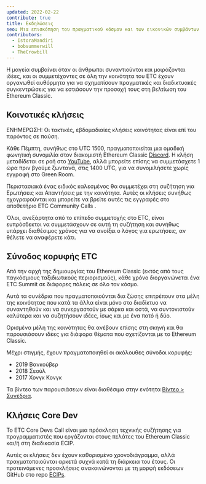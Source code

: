 ```yaml
---
updated: 2022-02-22
contribute: true
title: Εκδηλώσεις
seo: Μια επισκόπηση του πραγματικού κόσμου και των εικονικών συμβάντων που σχετίζονται με το Ethereum Classic. Το ETC Summit και το εβδομαδιαίο Community Call είναι ευπρόσδεκτα σε όλους!
contributors:
  - IstoraMandiri
  - bobsummerwill
  - TheCrowbill
---
```


Η μαγεία συμβαίνει όταν οι άνθρωποι συναντιούνται και μοιράζονται ιδέες, και οι συμμετέχοντες σε όλη την κοινότητα του ETC έχουν οργανωθεί αυθόρμητα για να σχηματίσουν πραγματικές και διαδικτυακές συγκεντρώσεις για να εστιάσουν την προσοχή τους στη βελτίωση του Ethereum Classic.

## Κοινοτικές κλήσεις

ΕΝΗΜΕΡΩΣΗ: Οι τακτικές, εβδομαδιαίες κλήσεις κοινότητας είναι επί του παρόντος σε παύση.

Κάθε Πέμπτη, συνήθως στο UTC 1500, πραγματοποιείται μια ομαδική φωνητική συνομιλία στον διακομιστή Ethereum Classic [Discord](https://ethereumclassic.org/discord). Η κλήση μεταδίδεται σε ροή στο [YouTube](https://www.youtube.com/channel/UCp07VPnC1ejyAp5gMvvA4dw/videos), αλλά μπορείτε επίσης να συμμετάσχετε 1 ώρα πριν βγούμε ζωντανά, στις 1400 UTC, για να συνομιλήσετε χωρίς εγγραφή στο Green Room.

Περιστασιακά ένας ειδικός καλεσμένος θα συμμετέχει στη συζήτηση για Ερωτήσεις και Απαντήσεις με την κοινότητα. Αυτές οι κλήσεις συνήθως ηχογραφούνται και μπορείτε να βρείτε αυτές τις εγγραφές στο αποθετήριο ETC Community Calls [](https://github.com/ethereumclassic/community-calls).

Όλοι, ανεξάρτητα από το επίπεδο συμμετοχής στο ETC, είναι ευπρόσδεκτοι να συμμετάσχουν σε αυτή τη συζήτηση και συνήθως υπάρχει διαθέσιμος χρόνος για να ανοίξει ο λόγος για ερωτήσεις, αν θέλετε να αναφέρετε κάτι.

## Σύνοδος κορυφής ETC

Από την αρχή της δημιουργίας του Ethereum Classic (εκτός από τους παγκόσμιους ταξιδιωτικούς περιορισμούς), κάθε χρόνο διοργανώνεται ένα ETC Summit σε διάφορες πόλεις σε όλο τον κόσμο.

Αυτά τα συνέδρια που πραγματοποιούνται δια ζώσης επιτρέπουν στα μέλη της κοινότητας που κατά τα άλλα είναι μόνο στο διαδίκτυο να συναντηθούν και να συνεργαστούν με σάρκα και οστά, να συντονιστούν καλύτερα και να συζητήσουν ιδέες, ίσως και με ένα ποτό ή δύο.

Ορισμένα μέλη της κοινότητας θα ανέβουν επίσης στη σκηνή και θα παρουσιάσουν ιδέες για διάφορα θέματα που σχετίζονται με το Ethereum Classic.

Μέχρι στιγμής, έχουν πραγματοποιηθεί οι ακόλουθες σύνοδοι κορυφής:

- 2019 Βανκούβερ
- 2018 Σεούλ
- 2017 Χονγκ Κονγκ

Τα βίντεο των παρουσιάσεων είναι διαθέσιμα στην ενότητα [Βίντεο > Συνέδρια](/videos/conferences).

## Κλήσεις Core Dev

Το ETC Core Devs Call είναι μια πρόσκληση τεχνικής συζήτησης για προγραμματιστές που εργάζονται στους πελάτες του Ethereum Classic και/ή στη διαδικασία ECIP.

Αυτές οι κλήσεις δεν έχουν καθορισμένο χρονοδιάγραμμα, αλλά πραγματοποιούνται αρκετά συχνά κατά τη διάρκεια του έτους. Οι προτεινόμενες προσκλήσεις ανακοινώνονται με τη μορφή εκδόσεων GitHub στο repo [ECIPs](https://github.com/ethereumclassic/ECIPs/issues?q=is%3Aissue+Devs+Call).
